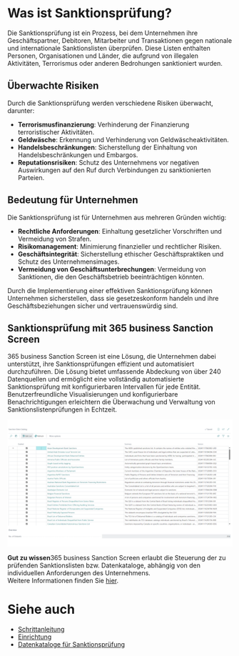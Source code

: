 # Was ist Sanktionsprüfung?

Die Sanktionsprüfung ist ein Prozess, bei dem Unternehmen ihre Geschäftspartner, Debitoren, Mitarbeiter und Transaktionen gegen nationale und internationale Sanktionslisten überprüfen. Diese Listen enthalten Personen, Organisationen und Länder, die aufgrund von illegalen Aktivitäten, Terrorismus oder anderen Bedrohungen sanktioniert wurden.

## Überwachte Risiken

Durch die Sanktionsprüfung werden verschiedene Risiken überwacht, darunter:
- **Terrorismusfinanzierung**: Verhinderung der Finanzierung terroristischer Aktivitäten.
- **Geldwäsche**: Erkennung und Verhinderung von Geldwäscheaktivitäten.
- **Handelsbeschränkungen**: Sicherstellung der Einhaltung von Handelsbeschränkungen und Embargos.
- **Reputationsrisiken**: Schutz des Unternehmens vor negativen Auswirkungen auf den Ruf durch Verbindungen zu sanktionierten Parteien.

## Bedeutung für Unternehmen

Die Sanktionsprüfung ist für Unternehmen aus mehreren Gründen wichtig:
- **Rechtliche Anforderungen**: Einhaltung gesetzlicher Vorschriften und Vermeidung von Strafen.
- **Risikomanagement**: Minimierung finanzieller und rechtlicher Risiken.
- **Geschäftsintegrität**: Sicherstellung ethischer Geschäftspraktiken und Schutz des Unternehmensimages.
- **Vermeidung von Geschäftsunterbrechungen**: Vermeidung von Sanktionen, die den Geschäftsbetrieb beeinträchtigen könnten.

Durch die Implementierung einer effektiven Sanktionsprüfung können Unternehmen sicherstellen, dass sie gesetzeskonform handeln und ihre Geschäftsbeziehungen sicher und vertrauenswürdig sind.

## Sanktionsprüfung mit 365 business Sanction Screen

365 business Sanction Screen ist eine Lösung, die Unternehmen dabei unterstützt, ihre Sanktionsprüfungen effizient und automatisiert durchzuführen. Die Lösung bietet umfassende Abdeckung von über 240 Datenquellen und ermöglicht eine vollständig automatisierte Sanktionsprüfung mit konfigurierbaren Intervallen für jede Entität. Benutzerfreundliche Visualisierungen und konfigurierbare Benachrichtigungen erleichtern die Überwachung und Verwaltung von Sanktionslistenprüfungen in Echtzeit.

![365 business Sanction Screen - Data Catalogs](/assets/images/365-business-sanction-screen/sanctionscreen.data-catalog.en-US.png)

<div class="alert alert-notice">
	<i class="fa-light fa-hand-point-up fa-lg"></i>
    <strong>Gut zu wissen</strong>365 business Sanction Screen erlaubt die Steuerung der zu prüfenden Sanktionslisten bzw. Datenkataloge, abhängig von den individuellen Anforderungen des Unternehmens.<br>
    Weitere Informationen finden Sie <a href="data-sources.md">hier</a>.
</div>

# Siehe auch

- [Schrittanleitung](get-started.md)
- [Einrichtung](setup.md)
- [Datenkataloge für Sanktionsprüfung](data-sources.md)

